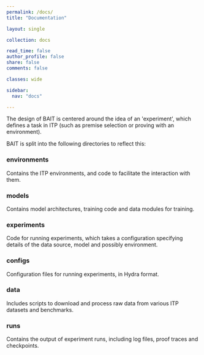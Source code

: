 ```yaml
---
permalink: /docs/
title: "Documentation"

layout: single

collection: docs

read_time: false
author_profile: false
share: false
comments: false

classes: wide

sidebar:
  nav: "docs"

---
```


The design of BAIT is centered around the idea of an 'experiment', which defines a task in ITP (such as premise
selection or
proving with an environment).

BAIT is split into the following directories to reflect this:

### environments

Contains the ITP environments, and code to facilitate the interaction with them.

### models

Contains model architectures, training code and data modules for training.

### experiments

Code for running experiments, which takes a configuration specifying details of the data source, model and possibly
environment.

### configs

Configuration files for running experiments, in Hydra format.

### data

Includes scripts to download and process raw data from various ITP datasets and benchmarks.

### runs

Contains the output of experiment runs, including log files, proof traces and checkpoints.